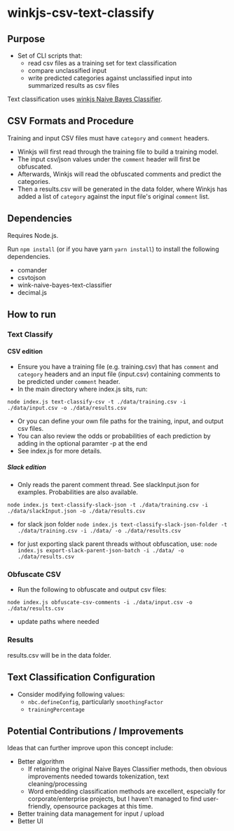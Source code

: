 # winkjs-csv-text-classify
## Purpose
- Set of CLI scripts that:
  - read csv files as a training set for text classification
  - compare unclassified input
  - write predicted categories against unclassified input into summarized results as csv files

Text classification uses [winkjs Naive Bayes Classifier](https://www.npmjs.com/package/wink-naive-bayes-text-classifier).

## CSV Formats and Procedure
Training and input CSV files must have `category` and `comment` headers.
- Winkjs will first read through the training file to build a training model.
- The input csv/json values under the `comment` header will first be obfuscated.
- Afterwards, Winkjs will read the obfuscated comments and predict the categories.
- Then a results.csv will be generated in the data folder, where Winkjs has added a list of `category` against the input file's original `comment` list.

## Dependencies
Requires Node.js.

Run `npm install` (or if you have yarn `yarn install`) to install the following dependencies.
- comander
- csvtojson
- wink-naive-bayes-text-classifier
- decimal.js

## How to run
### Text Classify
#### CSV edition
- Ensure you have a training file (e.g. training.csv) that has `comment` and `category` headers and an input file (input.csv) containing comments to be predicted under `comment` header.
- In the main directory where index.js sits, run:

`node index.js text-classify-csv -t ./data/training.csv -i ./data/input.csv -o ./data/results.csv`


- Or you can define your own file paths for the training, input, and output csv files.
- You can also review the odds or probabilities of each prediction by adding in the optional paramter -p at the end
- See index.js for more details.

##### Slack edition
- Only reads the parent comment thread. See slackInput.json for examples. Probabilities are also available.

`node index.js text-classify-slack-json -t ./data/training.csv -i ./data/slackInput.json -o ./data/results.csv`

- for slack json folder
`node index.js text-classify-slack-json-folder -t ./data/training.csv -i ./data/ -o ./data/results.csv`

- for just exporting slack parent threads without obfuscation, use:
`node index.js export-slack-parent-json-batch -i ./data/ -o ./data/results.csv`

### Obfuscate CSV
- Run the following to obfuscate and output csv files:

`node index.js obfuscate-csv-comments -i ./data/input.csv -o ./data/results.csv`

- update paths where needed

### Results
results.csv will be in the data folder.

## Text Classification Configuration
- Consider modifying following values:
  - `nbc.defineConfig`, particularly `smoothingFactor`
  - `trainingPercentage`

## Potential Contributions / Improvements
Ideas that can further improve upon this concept include:
- Better algorithm
  - If retaining the original Naive Bayes Classifier methods, then obvious improvements needed towards tokenization, text cleaning/processing
  - Word embedding classification methods are excellent, especially for corporate/enterprise projects, but I haven't managed to find user-friendly, opensource packages at this time.
- Better training data management for input / upload
- Better UI
